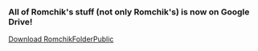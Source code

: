 ### All of Romchik's stuff (not only Romchik's) is now on Google Drive!
[Download RomchikFolderPublic](https://drive.google.com/drive/folders/1_stcXZCndNt5dOfMUv9QpjY63d7yxY0d?usp=sharing)
